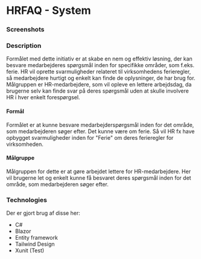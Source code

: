 # HRFAQ - System

### Screenshots

### Description
Formålet med dette initiativ er at skabe en nem og effektiv løsning, der kan besvare medarbejderes spørgsmål inden for specifikke områder, som f.eks. ferie. HR vil oprette svarmuligheder relateret til virksomhedens ferieregler, så medarbejdere hurtigt og enkelt kan finde de oplysninger, de har brug for. Målgruppen er HR-medarbejdere, som vil opleve en lettere arbejdsdag, da brugerne selv kan finde svar på deres spørgsmål uden at skulle involvere HR i hver enkelt forespørgsel.

#### Formål
Formålet er at kunne besvare medarbejderspørgsmål inden for det område, som medarbejderen søger efter. Det kunne være om ferie. Så vil HR fx have opbygget svarmuligheder inden for "Ferie" om deres ferieregler for virksomheden.
#### Målgruppe
Målgruppen for dette er at gøre arbejdet lettere for HR-medarbejdere. Her vil brugerne let og enkelt kunne få besvaret deres spørgsmål inden for det område, som medarbejderen søger efter.
 
### Technologies
Der er gjort brug af disse her:
- C#
- Blazor
- Entity framework
- Tailwind Design
- Xunit (Test)

